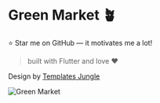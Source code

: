 # Green Market 🪴

⭐ Star me on GitHub — it motivates me a lot!

> built with Flutter and love ❤️

Design by [Templates Jungle](https://www.templatesjungle.com)

![Green Market](https://i.postimg.cc/HxSd9jBM/cover.jpg)
